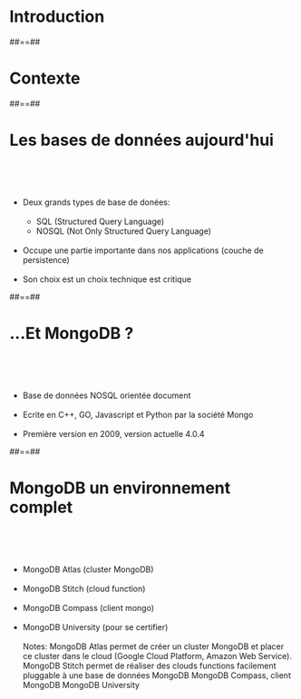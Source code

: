 <!-- .slide: class="transition-white sfeir-bg-red" -->
# Introduction

##==##

<!-- .slide: class="transition-white sfeir-bg-blue" -->
# Contexte

##==##

# Les bases de données aujourd'hui
<br><br><br>
- Deux grands types de base de donées:
<br><br>
  - SQL (Structured Query Language)
  - NOSQL (Not Only Structured Query Language)
<br><br>
- Occupe une partie importante dans nos applications (couche de persistence)
<br><br>
- Son choix est un choix technique est critique

##==##

# ...Et MongoDB ?
<br><br><br>
- Base de données NOSQL orientée document
<br><br>
- Ecrite en C++, GO, Javascript et Python par la société Mongo
<br><br>
- Première version en 2009, version actuelle 4.0.4

##==##

# MongoDB un environnement complet
<br><br><br>
- MongoDB Atlas (cluster MongoDB)
<br><br>
- MongoDB Stitch (cloud function)
<br><br>
- MongoDB Compass (client mongo)
<br><br>
- MongoDB University (pour se certifier)
<br><br>
Notes: 
MongoDB Atlas permet de créer un cluster MongoDB et placer ce cluster dans le cloud (Google Cloud Platform, Amazon Web Service).
MongoDB Stitch permet de réaliser des clouds functions facilement pluggable à une base de données MongoDB
MongoDB Compass, client MongoDB
MongoDB University
